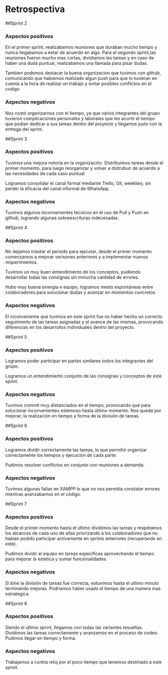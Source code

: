 # Retrospectiva


##Sprint 2
### Aspectos positivos

En el primer sprint, realizabamos reuniones que duraban mucho tiempo y 
nunca llegabamos a estar de acuerdo en algo.
Para el segundo sprint,las reuniones fueron mucho mas cortas, dividiamos las tareas y en
caso de haber una duda puntual, realizabamos una llamada para pisar dudas.

Tambien podemos destacar la buena organizacion que tuvimos con github, comunicando que 
habiamos realizado algun push para que lo tuvieran en cuenta a la hora de realizar un trabajo y
evitar posibles conflictos en el codigo

### Aspectos negativos
Nos costó organizarnos con el tiempo, ya que varios integrantes del grupo tuvieron complicaciones
personales y laborales que les acortó el tiempo que podian dedicar a sus tareas dentro del proyecto
y llegamos justo con la entrega del sprint.


##Sprint 3

### Aspectos positivos
Tuvimos una mejora notoria en la organización. Distribuimos tareas desde el primer momento, para luego reorganizar y volver a distrubuir de acuerdo a las necesidades de cada caso puntual.

Logramos consolidar el canal formal mediante Trello, Git, weeklies; sin perder la eficacia del canal informal de WhatsApp.

### Aspectos negativos

Tuvimos algunos inconvenientes técnicos en el uso de Pull y Push en github, logrando algunas sobreescrituras indecesadas. 


##Sprint 4

### Aspectos positivos
No dejamos trasitar el periodo para ejecutar, desde el primer momento comenzamos a mejorar verisones anteriores y a implementar nuevos requerimientos.

Tuvimos un muy buen entendimiento de los conceptos, pudiendo desarrollar todas las consignas sin mmucha cantidad de errores.

Hubo muy buena sinergia e equipo, logramos meets espontáneas entre colaboradores para solucionar dudas y avanzar en momentos concretos.

### Aspectos negativos

El inconveniente que tuvimos en este sprint fue no haber hecho un correcto seguimiento de las tareas asignadas y el avance de las mismas, provocando diferencias en los desarrollos individuales dentro del proyecto.


##Sprint 5

### Aspectos positivos
Logramos poder participar en partes similares todos los integrantes del grupo.

Logramos un entendimiento conjunto de las consignas y conceptos de este sprint.


### Aspectos negativos

Tuvimos commit muy distanciados en el tiempo, provocando que para solucionar inconvenientes estemoso hasta último momento. Nos queda por mejorar, la realización en tiempo y forma de la división de tareas.



##Sprint 6

### Aspectos positivos
Logramos dividir correctamente las tareas, lo que permitió organizar correctamente los tiempos y ejecución de cada parte.

Pudimos resolver conflictos en conjunto con reuniones a demanda.


### Aspectos negativos

Tuvimos algunas fallas en XAMPP lo que no nos permitía constatar errores mientras avanzabamos en el código.



##Sprint 7

### Aspectos positivos
Desde el primer momento hasta el último dividimos las tareas y respetamos los alcances de cada uno de ellas priorizando a los colaboradores que no habian podido participar activamente en sprints anteriores  (recuperando en este).

Pudimos dividir al equipo en tareas especificas aprovechando el tiempo para mejorar la estetica y sumar funcionalidades.


### Aspectos negativos

Si bine la división de tareas fue correcta, estuvimos hasta el ultimo minuto terminando mejoras. Podriamos haber usado el tiempo de una manera mas estrategica. 

##Sprint 8

### Aspectos positivos
Siendo el último sprint, llegamos con todas las variantes resueltas. 
Dividimos las tareas correctamente y avanzamos en el proceso de codeo. Pudimos llegar en tiempo y forma.

### Aspectos negativos
Trabajamos a contra reloj por el poco tiempo que tenemos destinado a este sprint.

